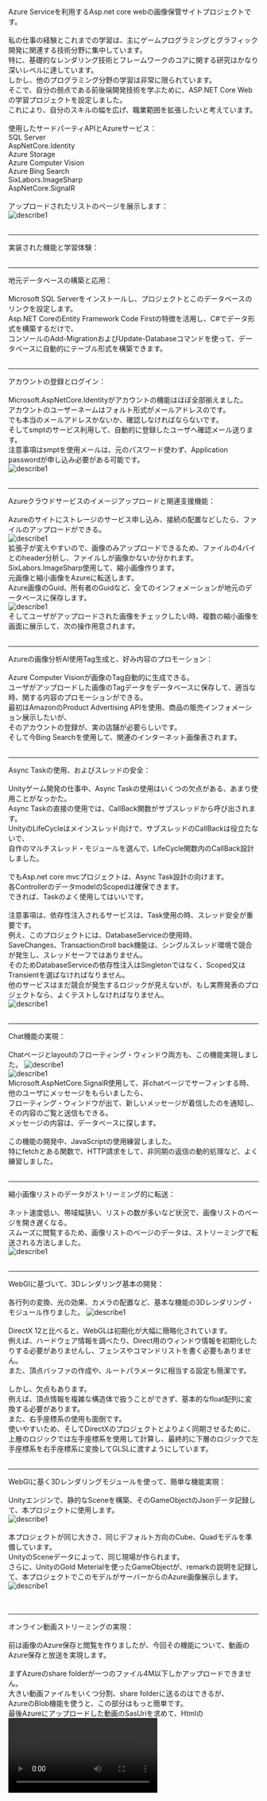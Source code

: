 Azure Serviceを利用するAsp.net core webの画像保管サイトプロジェクトです。<br>
<br>
私の仕事の経験とこれまでの学習は、主にゲームプログラミングとグラフィック開発に関連する技術分野に集中しています。<br>
特に、基礎的なレンダリング技術とフレームワークのコアに関する研究はかなり深いレベルに達しています。<br>
しかし、他のプログラミング分野の学習は非常に限られています。<br>
そこで、自分の弱点である前後端開発技術を学ぶために、ASP.NET Core Webの学習プロジェクトを設定しました。<br>
これにより、自分のスキルの幅を広げ、職業範囲を拡張したいと考えています。<br>
<br>
使用したサードパーティAPIとAzureサービス：<br>
SQL Server<br>
AspNetCore.Identity<br>
Azure Storage<br>
Azure Computer Vision<br>
Azure Bing Search<br>
SixLabors.ImageSharp<br>
AspNetCore.SignalR<br>
<br>
アップロードされたリストのページを展示します：<br>
![describe1](https://github.com/ckfckf0730/CloudServiceTest/blob/main/readme/presentation01.png)<br>
<br>
***
実装された機能と学習体験：<br>
<br>
***
地元データベースの構築と応用：<br>
<br>
Microsoft SQL Serverをインストールし、プロジェクトとこのデータベースのリンクを設定します。<br>
Asp.NET CoreのEntity Framework Code Firstの特徴を活用し、C#でデータ形式を構築するだけで、<br>
コンソールのAdd-MigrationおよびUpdate-Databaseコマンドを使って、データベースに自動的にテーブル形式を構築できます。<br>
<br>
***
アカウントの登録とログイン：<br>
<br>
Microsoft.AspNetCore.Identityがアカウントの機能はほぼ全部揃えました。<br>
アカウントのユーザーネームはフォルト形式がメールアドレスのです。<br>
でも本当のメールアドレスかないか、確認しなければならないです。<br>
そしてsmptのサービス利用して、自動的に登録したユーザへ確認メール送ります。<br>
注意事項はsmptを使用メールは、元のパスワード使わず、Application passwordが申し込み必要がある可能です。<br>
![describe1](https://github.com/ckfckf0730/CloudServiceTest/blob/main/readme/ConfirmEmail.png)<br>
<br>
***
Azureクラウドサービスのイメージアップロードと関連支援機能：<br>
<br>
Azureのサイトにストレージのサービス申し込み、接続の配置などしたら、ファイルのアップロードができる。<br>
![describe1](https://github.com/ckfckf0730/CloudServiceTest/blob/main/readme/AzureStorageList.png)<br>
拡張子が変えやすいので、画像のみアップロードできるため、ファイルの4バイとのheader分析し、ファイルしが画像かないか分かれます。<br>
SixLabors.ImageSharp使用して、縮小画像作ります。<br>
元画像と縮小画像をAzureに転送します。<br>
Azure画像のGuid、所有者のGuidなど、全てのインフォメーションが地元のデータベースに保存します。<br>
![describe1](https://github.com/ckfckf0730/CloudServiceTest/blob/main/readme/Database01.png)<br>
そしてユーザがアップロードされた画像をチェックしたい時、複数の縮小画像を画面に展示して、次の操作用意されます。<br>
<br>
***
Azureの画像分析AI使用Tag生成と、好み内容のプロモーション：<br>
<br>
Azure Computer Visionが画像のTag自動的に生成できる。<br>
ユーザがアップロードした画像のTagデータをデータベースに保存して、適当な時、関する内容のプロモーションができる。<br>
最初はAmazonのProduct Advertising APIを使用、商品の販売インフォメーション展示したいが、<br>
そのアカウントの登録が、実の店舗が必要らしいです。<br>
そして今Bing Searchを使用して、関連のインターネット画像表されます。<br>
<br>
***
Async Taskの使用、およびスレッドの安全：<br>
<br>
Unityゲーム開発の仕事中、Async Taskの使用はいくつの欠点がある、あまり使用ことがなっかた。<br>
Async Taskの直接の使用では、CallBack関数がサブスレッドから呼び出されます。<br>
UnityのLifeCycleはメインスレッド向けで、サブスレッドのCallBackは役立たないで、<br>
自作のマルチスレッド・モジュールを選んで、LifeCycle関数内のCallBack設計しました。<br>
<br>
でもAsp.net core mvcプロジェクトは、Async Task設計の向けます。<br>
各ControllerのデータmodelのScopedは確保できます。<br>
できれば、Taskのよく使用してはいいです。<br>
<br>
注意事項は、依存性注入されるサービスは、Task使用の時、スレッド安全が重要です。<br>
例え、このプロジェクトには、DatabaseServiceの使用時、<br>
SaveChanges、Transactionのroll back機能は、シングルスレッド環境で競合が発生し、スレッドセーフではありません。<br>
そのためDatabaseServiceの依存性注入はSingletonではなく、Scoped又はTransientを選ばなければなりません。<br>
他のサービスはまだ競合が発生するロジックが見えないが、もし実際発表のプロジェクトなら、よくテストしなければなりません。<br>
![describe1](https://github.com/ckfckf0730/CloudServiceTest/blob/main/readme/ServiceInjection.png)<br>
<br>
***
Chat機能の実現：<br>
<br>
Chatページとlayoutのフローティング・ウィンドウ両方も、この機能実現しました。
![describe1](https://github.com/ckfckf0730/CloudServiceTest/blob/main/readme/Chat01.png)<br>
![describe1](https://github.com/ckfckf0730/CloudServiceTest/blob/main/readme/Chat02.png)<br>
Microsoft.AspNetCore.SignalR使用して、非chatページでサーフィンする時、他のユーザにメッセージをもらいましたら、<br>
フローティング・ウィンドウが出て、新しいメッセージが着信したのを通知し、その内容のご覧と送信もできる。<br>
メッセージの内容は、データベースに探します。<br>
<br>
この機能の開発中、JavaScriptの使用練習しました。<br>
特にfetchとある関数で、HTTP請求をして、非同期の返信の動的処理など、よく練習しました。<br>
<br>
***
縮小画像リストのデータがストリーミング的に転送：<br>
<br>
ネット速度低い、帯域幅狭い、リストの数が多いなど状況で、画像リストのページを開き遅くなる。<br>
スムーズに閲覧するため、画像リストのページのデータは、ストリーミングで転送される方法しました。<br>
![describe1](https://github.com/ckfckf0730/CloudServiceTest/blob/main/readme/DataStreaming.gif)<br>
<br>
***
WebGlに基づいて、3Dレンダリング基本の開発：<br>
<br>
各行列の変換、光の効果、カメラの配置など、基本な機能の3Dレンダリング・モジュール作りました。
![describe1](https://github.com/ckfckf0730/CloudServiceTest/blob/main/readme/Rendering01.gif)<br>
<br>
DirectX 12と比べると、WebGLは初期化が大幅に簡略化されています。<br>
例えば、ハードウェア情報を調べたり、Direct用のウィンドウ情報を初期化したりする必要がありませんし、フェンスやコマンドリストを書く必要もありません。<br>
また、頂点バッファの作成や、ルートパラメータに相当する設定も簡潔です。<br>
<br>
しかし、欠点もあります。<br>
例えば、頂点情報を複雑な構造体で扱うことができず、基本的なfloat配列に変換する必要があります。<br>
また、右手座標系の使用も面倒です。<br>
使いやすいため、そしてDirectXのプロジェクトとよりよく同期させるために、<br>
上層のロジックでは左手座標系を使用して計算し、最終的に下層のロジックで左手座標系を右手座標系に変換してGLSLに渡すようにしています。<br>
<br>
***
WebGlに基く3Dレンダリングモジュールを使って、簡単な機能実現：<br>
<br>
Unityエンジンで、静的なSceneを構築、そのGameObjectのJsonデータ記録して、本プロジェクトに使用します。<br>
![describe1](https://github.com/ckfckf0730/CloudServiceTest/blob/main/readme/UnityScene.png)<br>
<br>
本プロジェクトが同じ大きさ、同じデフォルト方向のCube、Quadモデルを準備しています。<br>
UnityのSceneデータによって、同じ現場が作られます。<br>
さらに、UnityのGold Meterialを使ったGameObjectが、remarkの説明を記録して、本プロジェクトでこのモデルがサーバーからのAzure画像展示します。<br>
![describe1](https://github.com/ckfckf0730/CloudServiceTest/blob/main/readme/Rendering02.gif)<br>
<br>
<br>
***
オンライン動画ストリーミングの実現：<br>
<br>
前は画像のAzure保存と閲覧を作りましたが、今回その機能について、動画のAzure保存と放送を実現します。<br>
<br>
まずAzureのshare folderが一つのファイル4M以下しかアップロードできません。<br>
大きい動画ファイルをいくつ分割、share folderに送るのはできるが、<br>
AzureのBlob機能を使うと、この部分はもっと簡単です。<br>
最後Azureにアップロードした動画のSasUriを求めて、Htmlの<video>コンポーネント直接放送できます。
![describe1](https://github.com/ckfckf0730/CloudServiceTest/blob/main/readme/VideoStreaming.gif)<br>
<br>
<br>